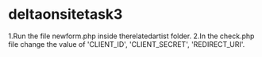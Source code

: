 # deltaonsitetask3
1.Run the file newform.php inside therelatedartist folder.
2.In the check.php file change the value of 'CLIENT_ID', 'CLIENT_SECRET', 'REDIRECT_URI'.
